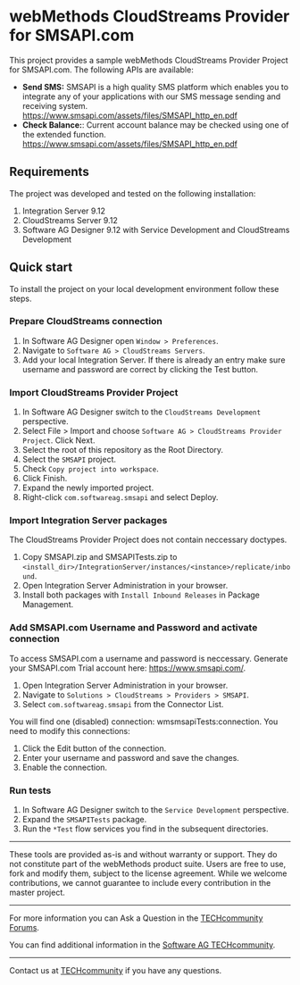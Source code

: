 # webMethods CloudStreams Provider for SMSAPI.com
This project provides a sample webMethods CloudStreams Provider Project for SMSAPI.com. The following APIs are available:
* **Send SMS:** SMSAPI is a high quality SMS platform which enables you to integrate any of your applications with our
SMS message sending and receiving system. https://www.smsapi.com/assets/files/SMSAPI_http_en.pdf
* **Check Balance:**: Current account balance may be checked using one of the extended function. https://www.smsapi.com/assets/files/SMSAPI_http_en.pdf

## Requirements

The project was developed and tested on the following installation:
1. Integration Server 9.12
2. CloudStreams Server 9.12
3. Software AG Designer 9.12 with Service Development and CloudStreams Development

## Quick start

To install the project on your local development environment follow these steps.

### Prepare CloudStreams connection

1. In Software AG Designer open ```Window > Preferences```.
2. Navigate to ```Software AG > CloudStreams Servers```.
3. Add your local Integration Server. If there is already an entry make sure username and password are correct by clicking the Test button.

### Import CloudStreams Provider Project

1. In Software AG Designer switch to the ```CloudStreams Development``` perspective.
2. Select File > Import and choose ```Software AG > CloudStreams Provider Project```. Click Next.
3. Select the root of this repository as the Root Directory.
4. Select the ```SMSAPI``` project.
5. Check ```Copy project into workspace```.
6. Click Finish.
7. Expand the newly imported project.
8. Right-click ```com.softwareag.smsapi``` and select Deploy.

### Import Integration Server packages
The CloudStreams Provider Project does not contain neccessary doctypes.

1. Copy SMSAPI.zip and SMSAPITests.zip to ```<install_dir>/IntegrationServer/instances/<instance>/replicate/inbound```.
2. Open Integration Server Administration in your browser.
3. Install both packages with ```Install Inbound Releases``` in Package Management.

### Add SMSAPI.com Username and Password and activate connection

To access SMSAPI.com a username and password is neccessary. Generate your SMSAPI.com Trial account here: https://www.smsapi.com/.

1. Open Integration Server Administration in your browser.
2. Navigate to ```Solutions > CloudStreams > Providers > SMSAPI```.
3. Select ```com.softwareag.smsapi``` from the Connector List.

You will find one (disabled) connection: wmsmsapiTests:connection. You need to modify this connections:
1. Click the Edit button of the connection.
2. Enter your username and password and save the changes.
3. Enable the connection.

### Run tests

1. In Software AG Designer switch to the ```Service Development``` perspective.
2. Expand the ```SMSAPITests``` package.
3. Run the ```*Test``` flow services you find in the subsequent directories.
______________________
These tools are provided as-is and without warranty or support. They do not constitute part of the webMethods product suite. Users are free to use, fork and modify them, subject to the license agreement. While we welcome contributions, we cannot guarantee to include every contribution in the master project.
_____________
For more information you can Ask a Question in the [TECHcommunity Forums](https://tech.forums.softwareag.com/tags/c/forum/1/CloudStreams).

You can find additional information in the [Software AG TECHcommunity](https://tech.forums.softwareag.com/tag/CloudStreams).
_____________
Contact us at [TECHcommunity](mailto:technologycommunity@softwareag.com?subject=Github/SoftwareAG) if you have any questions.
